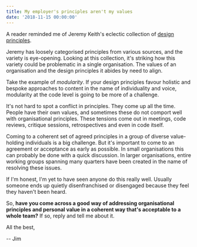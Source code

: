 ```yaml
---
title: My employer's principles aren't my values
date: '2018-11-15 00:00:00'
---
```


A reader reminded me of Jeremy Keith's eclectic collection of [design principles](https://principles.adactio.com/).

Jeremy has loosely categorised principles from various sources, and the variety is eye-opening. Looking at this collection, it's striking how this variety could be problematic in a single organisation. The values of an organisation and the design principles it abides by need to align.

Take the example of _modularity_. If your design principles favour holistic and bespoke approaches to content in the name of individuality and voice, modularity at the code level is going to be more of a challenge.

It's not hard to spot a conflict in principles. They come up all the time. People have their own values, and sometimes these do not comport well with organisational principles. These tensions come out in meetings, code reviews, critique sessions, retrospectives and even in code itself.

Coming to a coherent set of agreed principles in a group of diverse value-holding individuals is a big challenge. But it's important to come to an agreement or acceptance as early as possible. In small organisations this can probably be done with a quick discussion. In larger organisations, entire working groups spanning many quarters have been created in the name of resolving these issues.

If I'm honest, I'm yet to have seen anyone do this really well. Usually someone ends up quietly disenfranchised or disengaged because they feel they haven't been heard.

So, __have you come across a good way of addressing organisational principles and personal value in a coherent way that's acceptable to a whole team?__ If so, reply and tell me about it.

All the best,

-- Jim
